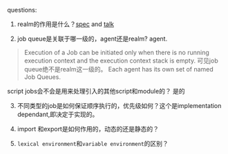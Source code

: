 questions:

1. realm的作用是什么？[spec](https://tc39.github.io/ecma262/#sec-code-realms) and [talk](https://esdiscuss.org/topic/the-initialization-steps-for-web-browsers#content-16)

2. job queue是关联于哪一级的，agent还是realm? agent.
> Execution of a Job can be initiated only when there is no running execution context and the execution context stack is empty. 
可见job queue绝不是realm这一级的。
> Each agent has its own set of named Job Queues.

script jobs会不会是用来处理引入的其他script和module的？ 是的

3. 不同类型的job是如何保证顺序执行的，优先级如何？这个是implementation dependant,即决定于实现的。

4. import 和export是如何作用的，动态的还是静态的？

5. `lexical environment`和`variable environment`的区别？